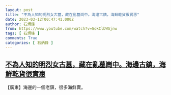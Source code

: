```yaml
---
layout: post
title: "不為人知的明烈女古墓，藏在亂墓崗中。海邊古鎮，海鮮乾貨很實惠"
date: 2023-03-12T00:47:41.000Z
author: 石炳鋒
from: https://www.youtube.com/watch?v=GokClbWSjnw
tags: [ 石炳锋 ]
comments: True
categories: [ 石炳锋 ]
---
```

<!--1678582061000-->
[不為人知的明烈女古墓，藏在亂墓崗中。海邊古鎮，海鮮乾貨很實惠](https://www.youtube.com/watch?v=GokClbWSjnw)
------

<div>
【廣東】海邊的一個老鎮，很多海鮮賣。
</div>

